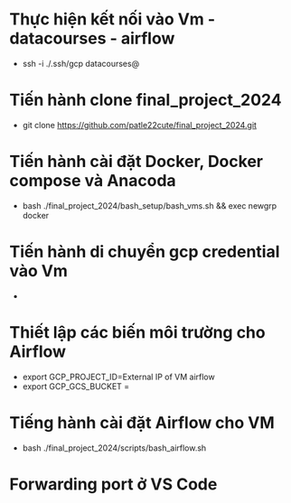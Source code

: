 # Thực hiện kết nối vào Vm - datacourses - airflow
- ssh -i ./.ssh/gcp datacourses@

# Tiến hành clone final_project_2024
- git clone https://github.com/patle22cute/final_project_2024.git

# Tiến hành cài đặt Docker, Docker compose và Anacoda
- bash ./final_project_2024/bash_setup/bash_vms.sh && exec newgrp docker

# Tiến hành di chuyển gcp credential vào Vm
- 

# Thiết lập các biến môi trường cho Airflow 
- export GCP_PROJECT_ID=External IP of VM airflow
- export GCP_GCS_BUCKET = 

# Tiếng hành cài đặt Airflow cho VM
- bash ./final_project_2024/scripts/bash_airflow.sh 

# Forwarding port ở VS Code 
